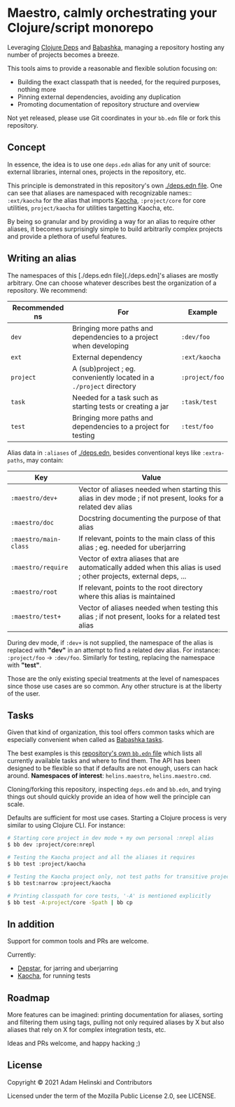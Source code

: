 # Maestro, calmly orchestrating your Clojure/script monorepo

Leveraging [Clojure Deps](https://clojure.org/guides/deps_and_cli) and [Babashka](https://github.com/babashka/babashka), managing a repository
hosting any number of projects becomes a breeze.

This tools aims to provide a reasonable and flexible solution focusing on:

- Building the exact classpath that is needed, for the required purposes, nothing more
- Pinning external dependencies, avoiding any duplication
- Promoting documentation of repository structure and overview

Not yet released, please use Git coordinates in your `bb.edn` file or fork this repository.


## Concept

In essence, the idea is to use one `deps.edn` alias for any unit of source: external libraries, internal ones, projects in the repository, etc.

This principle is demonstrated in this repository's own [./deps.edn file](./deps.edn). One can see that aliases are namespaced with recognizable names::
`:ext/kaocha` for the alias that imports [Kaocha](https://github.com/lambdaisland/kaocha), `:project/core` for core utilities, `project/kaocha` for
utilities targetting Kaocha, etc.

By being so granular and by providing a way for an alias to require other aliases, it becomes surprisingly simple to build arbitrarily complex projects
and provide a plethora of useful features.


## Writing an alias

The namespaces of this [./deps.edn file](./deps.edn]'s aliases are mostly arbitrary. One can choose whatever describes best the organization of a repository. We
recommend:

| Recommended ns | For | Example |
|---|---|---|
| `dev` | Bringing more paths and dependencies to a project when developing | `:dev/foo` |
| `ext` | External dependency | `:ext/kaocha` |
| `project` | A (sub)project ; eg. conveniently located in a `./project` directory | `:project/foo` |
| `task` | Needed for a task such as starting tests or creating a jar | `:task/test` |
| `test` | Bringing more paths and dependencies to a project for testing | `:test/foo` |

Alias data in `:aliases` of [./deps.edn](./deps.edn), besides conventional keys like `:extra-paths`, may contain:

| Key | Value |
|---|---|
| `:maestro/dev+` | Vector of aliases needed when starting this alias in dev mode ; if not present, looks for a related dev alias |
| `:maestro/doc` | Docstring documenting the purpose of that alias |
| `:maestro/main-class` | If relevant, points to the main class of this alias ; eg. needed for uberjarring |
| `:maestro/require` | Vector of extra aliases that are automatically added when this alias is used ; other projects, external deps, ... |
| `:maestro/root` | If relevant, points to the root directory where this alias is maintained |
| `:maestro/test+` | Vector of aliases needed when testing this alias ; if not present, looks for a related test alias |

During dev mode, if `:dev+` is not supplied, the namespace of the alias is replaced with **"dev"** in an attempt to find a related dev alias.
For instance: `:project/foo` -> `:dev/foo`. Similarly for testing, replacing the namespace with **"test"**.

Those are the only existing special treatments at the level of namespaces since those use cases are so common. Any other structure is at the
liberty of the user.


## Tasks

Given that kind of organization, this tool offers common tasks which are especially convenient when called as [Babashka tasks](https://book.babashka.org/#tasks).

The best examples is this [repository's own `bb.edn` file](./bb.edn) which lists all currently available tasks and where to find them.
The API has been designed to be flexible so that if defaults are not enough, users can hack around. **Namespaces of interest**: `helins.maestro`, `helins.maestro.cmd`.

Cloning/forking this repository, inspecting `deps.edn` and `bb.edn`, and trying things out should quickly provide an idea of how well the principle 
can scale.

Defaults are sufficient for most use cases. Starting a Clojure process is very similar to using Clojure CLI. For instance:

```bash
# Starting core project in dev mode + my own personal :nrepl alias
$ bb dev :project/core:nrepl

# Testing the Kaocha project and all the aliases it requires
$ bb test :project/kaocha

# Testing the Kaocha project only, not test paths for transitive projects
$ bb test:narrow :projeect/kaocha

# Printing classpath for core tests, '-A' is mentioned explicitly
$ bb test -A:project/core -Spath | bb cp
```


## In addition

Support for common tools and PRs are welcome.

Currently:

- [Depstar](./project/depstar), for jarring and uberjarring
- [Kaocha](./project/kaocha), for running tests


## Roadmap

More features can be imagined: printing documentation for aliases, sorting and filtering them using tags, pulling not only required aliases by X but also
aliases that rely on X for complex integration tests, etc.

Ideas and PRs welcome, and happy hacking ;)


## License

Copyright © 2021 Adam Helinski and Contributors

Licensed under the term of the Mozilla Public License 2.0, see LICENSE.

